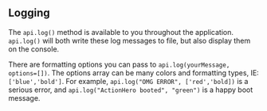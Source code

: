 ## Logging

The `api.log()` method is available to you throughout the application.  `api.log()` will both write these log messages to file, but also display them on the console.  

There are formatting options you can pass to `api.log(yourMessage, options=[])`.  The options array can be many colors and formatting types, IE: `['blue','bold']`.  For example, `api.log("OMG ERROR", ['red','bold])` is a serious error, and `api.log("ActionHero booted", "green")` is a happy boot message.